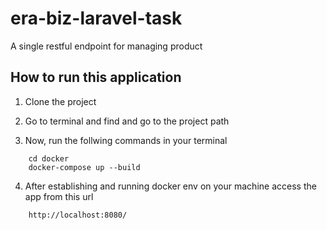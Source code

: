 # era-biz-laravel-task

A single restful endpoint for managing product

## How to run this application

1. Clone the project

2. Go to terminal and find and go to the project path

3. Now, run the follwing commands in your terminal

```
    cd docker
    docker-compose up --build
```

4. After establishing and running docker env on your machine access the app from this url

```
    http://localhost:8080/
```
